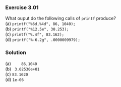 ### Exercise 3.01
What ouput do the following calls of `printf` produce?  
(a) `printf("%6d,%4d", 86, 1040);`  
(b) `printf("%12.5e", 30.253);`  
(c) `printf("%.4f", 83.162);`  
(d) `printf("%-6.2g", .0000009979);`  

### Solution
(a) `    86,1040`  
(b) ` 3.02530e+01`  
(c) `83.1620`  
(d) `1e-06`  
